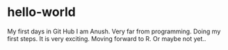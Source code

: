 hello-world
===========

My first days in Git Hub
I am Anush. Very far from programming. Doing my first steps. 
It is very exciting. Moving forward to R. Or maybe not yet..
